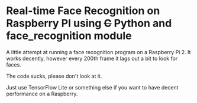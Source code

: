 # Real-time Face Recognition on Raspberry PI using ~~C~~ Python and face_recognition module

A little attempt at running a face recognition program on a Raspberry Pi 2. It works decently, however every 200th frame it lags out a bit to look for faces.

The code sucks, please don't look at it.

Just use TensorFlow Lite or something else if you want to have decent performance on a Raspberry.
